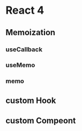 # React 4

## Memoization

### useCallback

### useMemo

### memo

## custom Hook

## custom Compeont
